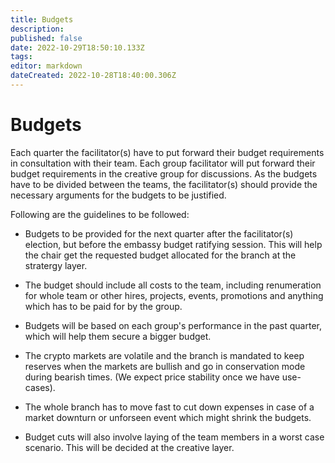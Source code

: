 ```yaml
---
title: Budgets
description: 
published: false
date: 2022-10-29T18:50:10.133Z
tags: 
editor: markdown
dateCreated: 2022-10-28T18:40:00.306Z
---
```


# Budgets

Each quarter the facilitator(s) have to put forward their budget requirements in consultation with their team. Each group facilitator will put forward their budget requirements in the creative group for discussions. As the budgets have to be divided between the teams, the facilitator(s) should provide the necessary arguments for the budgets to be justified.

Following are the guidelines to be followed:

- Budgets to be provided for the next quarter after the facilitator(s) election, but before the embassy budget ratifying session. This will help the chair get the requested budget allocated for the branch at the stratergy layer.

- The budget should include all costs to the team, including renumeration for whole team or other hires, projects, events, promotions and anything which has to be paid for by the group.

-	Budgets will be based on each group's performance in the past quarter, which will help them secure a bigger budget.

- The crypto markets are volatile and the branch is mandated to keep reserves when the markets are bullish and go in conservation mode during bearish times. (We expect price stability once we have use-cases).

- The whole branch has to move fast to cut down expenses in case of a market downturn or unforseen event which might shrink the budgets.

- Budget cuts will also involve laying of the team members in a worst case scenario. This will be decided at the creative layer.


